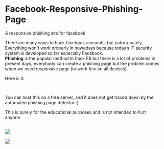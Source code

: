 # Facebook-Responsive-Phishing-Page
A responsive phishing site for facebook 

There are many ways to hack facebook accounts, but unfortunately, Everything won't work properly in nowadays because today’s IT security system is developed so far especially Facebook.<br>
<strong>Phishing</strong> is the popular method to hack FB but there is a lot of problems in present days, everybody can create a phishing page but the problem comes when we need responsive page (to work fine on all devices).

Here is it. 

<br>

You can host this on a free server, and it does not get traced down by the automated phishing page detector :)

This is purely for the educational purposes and is not intended to hurt anyone

<pre>

<img src="https://raw.githubusercontent.com/Xuntron/Facebook-Responsive-Phishing-Page/master/mobile_demo.png">

<img src="https://raw.githubusercontent.com/Xuntron/Facebook-Responsive-Phishing-Page/master/desktop_demo.png">

</pre>
